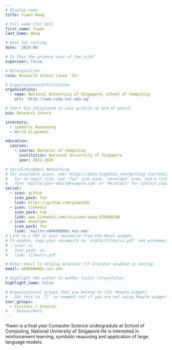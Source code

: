 ```yaml
---
# Display name
title: Yiwen Wang

# Full name (for SEO)
first_name: Yiwen
last_name: Wang

# Date for sorting
date: '2025-06'

# Is this the primary user of the site?
superuser: false

# Role/position
role: Research Intern (June '25)

# Organizations/Affiliations
organizations:
  - name: National University of Singapore, School of Computing
    url: 'http://www.comp.nus.edu.sg'

# Short bio (displayed in user profile at end of posts)
bio: Research Intern

interests:
  - Symbolic Reasoning
  - World Alignment

education:
  courses:
    - course: Bachelor of Computing
      institution: National University of Singapore
      year: 2022-2026

# Social/Academic Networking
# For available icons, see: https://docs.hugoblox.com/getting-started/page-builder/#icons
#   For an email link, use "fas" icon pack, "envelope" icon, and a link in the
#   form "mailto:your-email@example.com" or "#contact" for contact widget.
social:
  - icon: github
    icon_pack: fab
    link: https://github.com/yiwen101
  - icon: linkedin
    icon_pack: fab
    link: www.linkedin.com/in/yiwen-wang-83940024b
  - icon: envelope
    icon_pack: fas
    link: 'mailto:e0968880@u.nus.edu'
# Link to a PDF of your resume/CV from the About widget.
# To enable, copy your resume/CV to `static/files/cv.pdf` and uncomment the lines below.
# - icon: cv
#   icon_pack: ai
#   link: files/cv.pdf

# Enter email to display Gravatar (if Gravatar enabled in Config)
email: e0968880@u.nus.edu

# Highlight the author in author lists? (true/false)
highlight_name: false

# Organizational groups that you belong to (for People widget)
#   Set this to `[]` or comment out if you are not using People widget.
user_groups:
  - Visitors / Interns
#  - Researchers
---
```


Yiwen is a final year Computer Science undergradute at School of Computing, National University of Singapore.He is interested in reinforcement learning, symbolic reasoning and application of large language models.